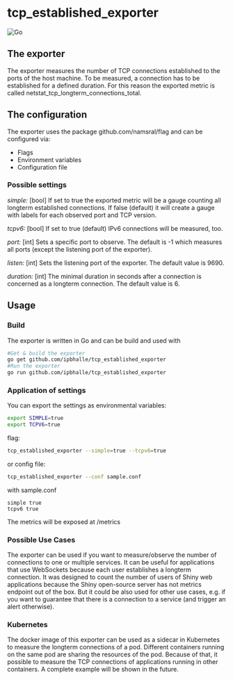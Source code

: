 # tcp\_established\_exporter
![Go](https://github.com/culpinnis/tcp_established_exporter/workflows/Go/badge.svg?event=push)

## The exporter

The exporter measures the number of TCP connections established to the ports of the host machine. To be measured, a connection has to be established for a defined duration. For this reason the exported metric is called netstat\_tcp\_longterm\_connections\_total.

## The configuration

The exporter uses the package github.com/namsral/flag and can be configured via:

* Flags
* Environment variables
* Configuration file

### Possible settings
*simple:* [bool] If set to true the exported metric will be a gauge counting all longterm established connections. If false (default) it will create a gauge with labels for each observed port and TCP version.

*tcpv6:* [bool] If set to true (default) IPv6 connections will be measured, too.

*port:* [int] Sets a specific port to observe. The default is -1 which measures all ports (except the listening port of the exporter).

*listen:* [int] Sets the listening port of the exporter. The default value is 9690.

*duration:* [int] The minimal duration in seconds after a connection is concerned as a longterm connection. The default value is 6.

## Usage

### Build 
The exporter is written in Go and can be build and used with

```bash
#Get & build the exporter
go get github.com/ipbhalle/tcp_established_exporter
#Run the exporter
go run github.com/ipbhalle/tcp_established_exporter
```
### Application of settings
You can export the settings as environmental variables:
```bash
export SIMPLE=true
export TCPV6=true
```

flag:
```bash
tcp_established_exporter --simple=true --tcpv6=true
```

or config file:

```bash
tcp_established_exporter --conf sample.conf
```
with sample.conf

```
simple true
tcpv6 true
```

The metrics will be exposed at /metrics
### Possible Use Cases
The exporter can be used if you want to measure/observe the number of connections to one or multiple services. It can be useful for applications that use WebSockets because each user establishes a longterm connection.
It was designed to count the number of users of Shiny web applications because the Shiny open-source server has not metrics endpoint out of the box.
But it could be also used for other use cases, e.g. if you want to guarantee that there is a connection to a service (and trigger an alert otherwise).  
### Kubernetes
The docker image of this exporter can be used as a sidecar in Kubernetes to measure the longterm connections of a pod.
Different containers running on the same pod are sharing the resources of the pod. Because of that, it possible to measure the TCP connections of applications running in other containers.
A complete example will be shown in the future.
